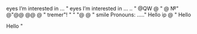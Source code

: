 eyes I’m interested in ...
"
eyes I’m interested in ...
..
"
@QW
@
"
@
№"
@"@@
@@
@
"
tremer"!
"
"
"@
@
"
smile Pronouns: ....."
Hello
ip
@
"
Hello

Hello
"
#
#
